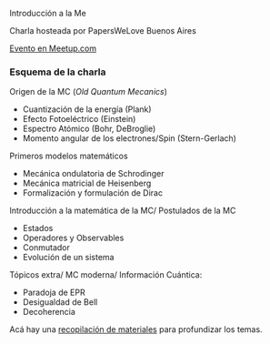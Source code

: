 Introducción a la Me

Charla hosteada por PapersWeLove Buenos Aires

[Evento en Meetup.com](https://www.meetup.com/papers-we-love-buenos-aires/events/267775894/)

### Esquema de la charla

Origen de la MC (*Old Quantum Mecanics*)

- Cuantización de la energía (Plank)
- Efecto Fotoeléctrico (Einstein)
- Espectro Atómico (Bohr, DeBroglie)
- Momento angular de los electrones/Spin (Stern-Gerlach)


Primeros modelos matemáticos

- Mecánica ondulatoria de Schrodinger
- Mecánica matricial de Heisenberg
- Formalización y formulación de Dirac


Introducción a la matemática de la MC/ Postulados de la MC

- Estados
- Operadores y Observables
- Conmutador
- Evolución de un sistema


Tópicos extra/ MC moderna/ Información Cuántica:

- Paradoja de EPR
- Desigualdad de Bell
- Decoherencia


Acá hay una [recopilación de materiales](material_de_consulta.md) para profundizar los temas.